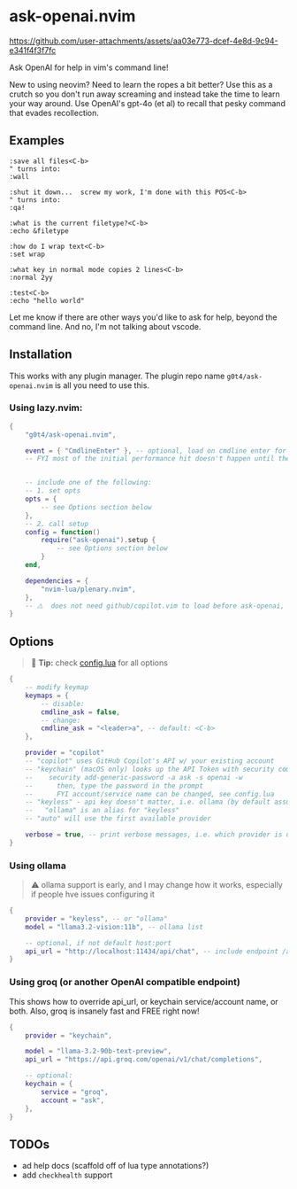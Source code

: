 # ask-openai.nvim

https://github.com/user-attachments/assets/aa03e773-dcef-4e8d-9c94-e341f4f3f7fc

Ask OpenAI for help in vim's command line!

New to using neovim? Need to learn the ropes a bit better? Use this as a crutch so you don't run away screaming and instead take the time to learn your way around. Use OpenAI's gpt-4o (et al) to recall that pesky command that evades recollection.

## Examples

```vim
:save all files<C-b>
" turns into:
:wall

:shut it down...  screw my work, I'm done with this POS<C-b>
" turns into:
:qa!

:what is the current filetype?<C-b>
:echo &filetype

:how do I wrap text<C-b>
:set wrap

:what key in normal mode copies 2 lines<C-b>
:normal 2yy

:test<C-b>
:echo "hello world"

```

Let me know if there are other ways you'd like to ask for help, beyond the command line. And no, I'm not talking about vscode.

## Installation

This works with any plugin manager. The plugin repo name `g0t4/ask-openai.nvim` is all you need to use this.

### Using lazy.nvim:

```lua
{
    "g0t4/ask-openai.nvim",

    event = { "CmdlineEnter" }, -- optional, load on cmdline enter for startup speed
    -- FYI most of the initial performance hit doesn't happen until the first use


    -- include one of the following:
    -- 1. set opts
    opts = {
        -- see Options section below
    },
    -- 2. call setup
    config = function()
        require("ask-openai").setup {
            -- see Options section below
        }
    end,

    dependencies = {
        "nvim-lua/plenary.nvim",
    },
    -- ⚠️  does not need github/copilot.vim to load before ask-openai, just need to authenticate (one time) w/ copilot.vim/lua before using the copilot provider here
}
```

## Options

> 📌 **Tip:** check [config.lua](lua/ask-openai/config.lua) for all options

```lua
{
    -- modify keymap
    keymaps = {
        -- disable:
        cmdline_ask = false,
        -- change:
        cmdline_ask = "<leader>a", -- default: <C-b>
    },

    provider = "copilot"
    -- "copilot" uses GitHub Copilot's API w/ your existing account
    -- "keychain" (macOS only) looks up the API Token with security command
    --    security add-generic-password -a ask -s openai -w
    --      then, type the password in the prompt
    --      FYI account/service name can be changed, see config.lua
    -- "keyless" - api key doesn't matter, i.e. ollama (by default assumes ollama's API endpoint)
    --   "ollama" is an alias for "keyless"
    -- "auto" will use the first available provider

    verbose = true, -- print verbose messages, i.e. which provider is used on first ask
}
```

### Using ollama

> ⚠️ ollama support is early, and I may change how it works, especially if people hve issues configuring it

```lua
{
    provider = "keyless", -- or "ollama"
    model = "llama3.2-vision:11b", -- ollama list

    -- optional, if not default host:port
    api_url = "http://localhost:11434/api/chat", -- include endpoint /api/chat b/c keyless can be any openai compatible endpoint
}
```

### Using groq (or another OpenAI compatible endpoint)

This shows how to override api_url, or keychain service/account name, or both. Also, groq is insanely fast and FREE right now!

```lua
{
    provider = "keychain",

    model = "llama-3.2-90b-text-preview",
    api_url = "https://api.groq.com/openai/v1/chat/completions",

    -- optional:
    keychain = {
        service = "groq",
        account = "ask",
    },
}
```

## TODOs

-   ad help docs (scaffold off of lua type annotations?)
-   add `checkhealth` support
